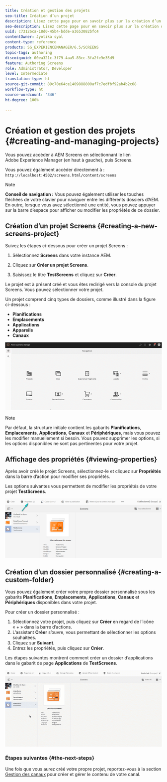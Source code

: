 ```yaml
---
title: Création et gestion des projets
seo-title: Création d’un projet
description: Lisez cette page pour en savoir plus sur la création d’un projet Screens.
seo-description: Lisez cette page pour en savoir plus sur la création d’un projet Screens.
uuid: c73126ca-18d0-45b4-bdde-a3653082bfc4
contentOwner: Jyotika syal
content-type: reference
products: SG_EXPERIENCEMANAGER/6.5/SCREENS
topic-tags: authoring
discoiquuid: 00ea321c-3f79-4aa5-83cc-3fa2fe9e35d9
feature: Authoring Screens
role: Administrator, Developer
level: Intermediate
translation-type: ht
source-git-commit: 89c70e64ce1409888800af7c7edfbf92ab4b2c68
workflow-type: ht
source-wordcount: '346'
ht-degree: 100%

---
```



# Création et gestion des projets {#creating-and-managing-projects}

Vous pouvez accéder à AEM Screens en sélectionnant le lien Adobe Experience Manager (en haut à gauche), puis Screens.

Vous pouvez également accéder directement à : `http://localhost:4502/screens.html/content/screens`


>[!NOTE]
>**Conseil de navigation :**
>Vous pouvez également utiliser les touches fléchées de votre clavier pour naviguer entre les différents dossiers d’AEM. En outre, lorsque vous avez sélectionné une entité, vous pouvez appuyer sur la barre d’espace pour afficher ou modifier les propriétés de ce dossier.

## Création d’un projet Screens {#creating-a-new-screens-project}

Suivez les étapes ci-dessous pour créer un projet Screens :

1. Sélectionnez **Screens** dans votre instance AEM.

1. Cliquez sur **Créer un projet Screens**.

1. Saisissez le titre **TestScreens** et cliquez sur **Créer**.

Le projet est à présent créé et vous êtes redirigé vers la console du projet Screens. Vous pouvez sélectionner votre projet.

Un projet comprend cinq types de dossiers, comme illustré dans la figure ci-dessous :

* **Planifications**
* **Emplacements**
* **Applications**
* **Appareils**
* **Canaux**

![player1](assets/create-project.gif)

>[!NOTE]
>
>Par défaut, la structure initiale contient les gabarits **Planifications**, **Emplacements**, **Applications**, **Canaux** et **Périphériques**, mais vous pouvez les modifier manuellement si besoin. Vous pouvez supprimer les options, si les options disponibles ne sont pas pertinentes pour votre projet.


## Affichage des propriétés {#viewing-properties}

Après avoir créé le projet Screens, sélectionnez-le et cliquez sur **Propriétés** dans la barre d’action pour modifier ses propriétés.

Les options suivantes vous permettent de modifier les propriétés de votre projet **TestScreens**.

![image](assets/create-project2.png)


## Création d’un dossier personnalisé {#creating-a-custom-folder}

Vous pouvez également créer votre propre dossier personnalisé sous les gabarits **Planifications**, **Emplacements**, **Applications**, **Canaux** et **Périphériques** disponibles dans votre projet.

Pour créer un dossier personnalisé :

1. Sélectionnez votre projet, puis cliquez sur **Créer** en regard de l’icône « + » dans la barre d’actions.
1. L’assistant **Créer** s’ouvre, vous permettant de sélectionner les options souhaitées.
1. Cliquez sur **Suivant**.
1. Entrez les propriétés, puis cliquez sur **Créer**.

Les étapes suivantes montrent comment créer un dossier d’applications dans le gabarit de page **Applications** de **TestScreens**.

![player2-1](assets/create-project3.gif)

### Étapes suivantes {#the-next-steps}

Une fois que vous aurez créé votre propre projet, reportez-vous à la section [Gestion des canaux](managing-channels.md) pour créer et gérer le contenu de votre canal.

